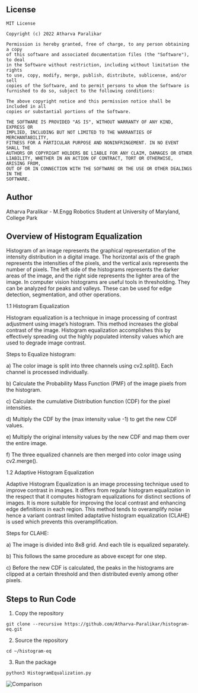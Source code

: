 ## License
```
MIT License

Copyright (c) 2022 Atharva Paralikar

Permission is hereby granted, free of charge, to any person obtaining a copy
of this software and associated documentation files (the "Software"), to deal
in the Software without restriction, including without limitation the rights
to use, copy, modify, merge, publish, distribute, sublicense, and/or sell
copies of the Software, and to permit persons to whom the Software is
furnished to do so, subject to the following conditions:

The above copyright notice and this permission notice shall be included in all
copies or substantial portions of the Software.

THE SOFTWARE IS PROVIDED "AS IS", WITHOUT WARRANTY OF ANY KIND, EXPRESS OR
IMPLIED, INCLUDING BUT NOT LIMITED TO THE WARRANTIES OF MERCHANTABILITY,
FITNESS FOR A PARTICULAR PURPOSE AND NONINFRINGEMENT. IN NO EVENT SHALL THE
AUTHORS OR COPYRIGHT HOLDERS BE LIABLE FOR ANY CLAIM, DAMAGES OR OTHER
LIABILITY, WHETHER IN AN ACTION OF CONTRACT, TORT OR OTHERWISE, ARISING FROM,
OUT OF OR IN CONNECTION WITH THE SOFTWARE OR THE USE OR OTHER DEALINGS IN THE
SOFTWARE.
```
## Author
Atharva Paralikar - M.Engg Robotics Student at University of Maryland, College Park

## Overview of Histogram Equalization
Histogram of an image represents the graphical representation of the intensity
distribution in a digital image. The horizontal axis of the graph represents the
intensities of the pixels, and the vertical axis represents the number of pixels. The left
side of the histograms represents the darker areas of the image, and the right side
represents the lighter area of the image.
In computer vision histograms are useful tools in thresholding. They can be analyzed
for peaks and valleys. These can be used for edge detection, segmentation, and other
operations.

1.1 Histogram Equalization

Histogram equalization is a technique in image processing of contrast adjustment
using image’s histogram. This method increases the global contrast of the image.
Histogram equalization accomplishes this by effectively spreading out the highly
populated intensity values which are used to degrade image contrast.

Steps to Equalize histogram:

a) The color image is split into three channels using cv2.split(). Each channel is
processed individually.

b) Calculate the Probability Mass Function (PMF) of the image pixels from the
histogram.

c) Calculate the cumulative Distribution function (CDF) for the pixel intensities.

d) Multiply the CDF by the (max intensity value -1) to get the new CDF values.

e) Multiply the original intensity values by the new CDF and map them over the
entire image.

f) The three equalized channels are then merged into color image using
cv2.merge().

1.2 Adaptive Histogram Equalization

Adaptive Histogram Equalization is an image processing technique used to improve
contrast in images. It differs from regular histogram equalization in the respect that it
computes histogram equalizations for distinct sections of images. It is more suitable
for improving the local contrast and enhancing edge definitions in each region. This method tends to overamplify noise hence a variant contrast limited adaptative
histogram equalization (CLAHE) is used which prevents this overamplification.

Steps for CLAHE:

a) The image is divided into 8x8 grid. And each tile is equalized separately.

b) This follows the same procedure as above except for one step.

c) Before the new CDF is calculated, the peaks in the histograms are clipped at a
certain threshold and then distributed evenly among other pixels.

## Steps to Run Code

1. Copy the repository
```
git clone --recursive https://github.com/Atharva-Paralikar/histogram-eq.git
```
2. Source the repository 
```
cd ~/histogram-eq
```
3. Run the package 
```
python3 HistogramEqualization.py
```
![Comparison](https://github.com/Atharva-Paralikar/histogram-eq/blob/master/docs/comparison.gif)
